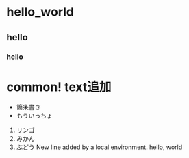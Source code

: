 # hello_world

## hello

### hello

# common! text追加

- 箇条書き
- もういっちょ

1. リンゴ
2. みかん
3. ぶどう
 New line added by a local environment.
hello, world
